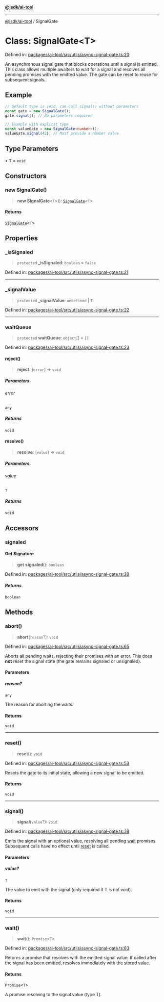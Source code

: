[**@isdk/ai-tool**](../README.md)

***

[@isdk/ai-tool](../globals.md) / SignalGate

# Class: SignalGate\<T\>

Defined in: [packages/ai-tool/src/utils/async-signal-gate.ts:20](https://github.com/isdk/ai-tool.js/blob/c084189f913fb955b91b492de68bd07ce78f8c82/src/utils/async-signal-gate.ts#L20)

An asynchronous signal gate that blocks operations until a signal is emitted.
This class allows multiple awaiters to wait for a signal and resolves all pending promises with the emitted value.
The gate can be reset to reuse for subsequent signals.

## Example

```typescript
// Default type is void, can call signal() without parameters
const gate = new SignalGate();
gate.signal(); // No parameters required

// Example with explicit type
const valueGate = new SignalGate<number>();
valueGate.signal(42); // Must provide a number value
```

## Type Parameters

• **T** = `void`

## Constructors

### new SignalGate()

> **new SignalGate**\<`T`\>(): [`SignalGate`](SignalGate.md)\<`T`\>

#### Returns

[`SignalGate`](SignalGate.md)\<`T`\>

## Properties

### \_isSignaled

> `protected` **\_isSignaled**: `boolean` = `false`

Defined in: [packages/ai-tool/src/utils/async-signal-gate.ts:21](https://github.com/isdk/ai-tool.js/blob/c084189f913fb955b91b492de68bd07ce78f8c82/src/utils/async-signal-gate.ts#L21)

***

### \_signalValue

> `protected` **\_signalValue**: `undefined` \| `T`

Defined in: [packages/ai-tool/src/utils/async-signal-gate.ts:22](https://github.com/isdk/ai-tool.js/blob/c084189f913fb955b91b492de68bd07ce78f8c82/src/utils/async-signal-gate.ts#L22)

***

### waitQueue

> `protected` **waitQueue**: `object`[] = `[]`

Defined in: [packages/ai-tool/src/utils/async-signal-gate.ts:23](https://github.com/isdk/ai-tool.js/blob/c084189f913fb955b91b492de68bd07ce78f8c82/src/utils/async-signal-gate.ts#L23)

#### reject()

> **reject**: (`error`) => `void`

##### Parameters

###### error

`any`

##### Returns

`void`

#### resolve()

> **resolve**: (`value`) => `void`

##### Parameters

###### value

`T`

##### Returns

`void`

## Accessors

### signaled

#### Get Signature

> **get** **signaled**(): `boolean`

Defined in: [packages/ai-tool/src/utils/async-signal-gate.ts:28](https://github.com/isdk/ai-tool.js/blob/c084189f913fb955b91b492de68bd07ce78f8c82/src/utils/async-signal-gate.ts#L28)

##### Returns

`boolean`

## Methods

### abort()

> **abort**(`reason`?): `void`

Defined in: [packages/ai-tool/src/utils/async-signal-gate.ts:65](https://github.com/isdk/ai-tool.js/blob/c084189f913fb955b91b492de68bd07ce78f8c82/src/utils/async-signal-gate.ts#L65)

Aborts all pending waits, rejecting their promises with an error.
This does **not** reset the signal state (the gate remains signaled or unsignaled).

#### Parameters

##### reason?

`any`

The reason for aborting the waits.

#### Returns

`void`

***

### reset()

> **reset**(): `void`

Defined in: [packages/ai-tool/src/utils/async-signal-gate.ts:53](https://github.com/isdk/ai-tool.js/blob/c084189f913fb955b91b492de68bd07ce78f8c82/src/utils/async-signal-gate.ts#L53)

Resets the gate to its initial state, allowing a new signal to be emitted.

#### Returns

`void`

***

### signal()

> **signal**(`value`?): `void`

Defined in: [packages/ai-tool/src/utils/async-signal-gate.ts:38](https://github.com/isdk/ai-tool.js/blob/c084189f913fb955b91b492de68bd07ce78f8c82/src/utils/async-signal-gate.ts#L38)

Emits the signal with an optional value, resolving all pending [wait](../functions/wait.md) promises.
Subsequent calls have no effect until [reset](SignalGate.md#reset) is called.

#### Parameters

##### value?

`T`

The value to emit with the signal (only required if T is not void).

#### Returns

`void`

***

### wait()

> **wait**(): `Promise`\<`T`\>

Defined in: [packages/ai-tool/src/utils/async-signal-gate.ts:83](https://github.com/isdk/ai-tool.js/blob/c084189f913fb955b91b492de68bd07ce78f8c82/src/utils/async-signal-gate.ts#L83)

Returns a promise that resolves with the emitted signal value.
If called after the signal has been emitted, resolves immediately with the stored value.

#### Returns

`Promise`\<`T`\>

A promise resolving to the signal value (type T).
